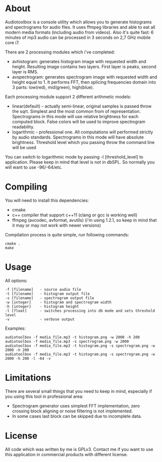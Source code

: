 About
============

Audiotoolbox is a console utility which allows you to generate histograms and spectrograms for audio files.
It uses ffmpeg libraries and able to eat all modern media formats (including audio from videos).
Also it's quite fast: 6 minutes of mp3 audio can be processed in 3 seconds on 2,7 GHz mobile core i7.

There are 2 processing modules which i've completed:

- avhistogram: generates histogram image with requested width and height. Resulting image contains two layers. First layer is peaks, second layer is RMS. 
- avspectrogram: generates spectrogram image with requested width and height equal to 1. It performs FFT, then splicing frequencies domain into 3 parts: low(red), mid(green), high(blue).

Each processing module support 2 different arithmetic models: 

- linear(default) - actually semi-linear, original samples is passed throw the sqrt. Simplest and the most common from of representation. Spectrograms in this mode will use relative brightness for each computed block. False colors will be used to improve spectrogram readability.
- logarithmic - professional one. All computations will performed strictly by audio standards. Spectrograms in this mode will have absolute brightness. Threshold level which you passing throw the command line will be used 

You can switch to logarithmic mode by passing -l [threshold_level] to application. 
Please keep in mind that level is not in dbSPL. So normally you will want to use -96/-64/etc.

Compiling
============

You will need to install this dependencies:

- cmake
- c++ compiler that support c++11 (clang or gcc is working well)
- ffmpeg (avcodec, avformat, avutils) (i'm using 1.2.1, so keep in mind that it may or may not work with newer versions)

Compilation process is quite simple, run following commands:

    cmake .
    make

Usage
============

All options:

	-f [filename] 	- source audio file
	-t [filename]	- histogram output file
	-s [filename]	- spectrogram output file
	-w [integer]	- histogram and spectrogram width
	-h [integer]	- histogram height
	-l [float]		- switches processing into db mode and sets threshold level
	-v 				- verbose output

Examples:

    audiotoolbox -f media_file.mp3 -t histogram.png -w 2000 -h 200
    audiotoolbox -f media_file.mp3 -s spectrogram.png -w 2000
    audiotoolbox -f media_file.mp3 -t histogram.png -s spectrogram.png -w 2000 -h 200
    audiotoolbox -f media_file.mp3 -t histogram.png -s spectrogram.png -w 2000 -h 200 -l -64 -v

Limitations
============

There are several small things that you need to keep in mind, especially if you using this tool in professional area:

- Spectrogram generator uses simplest FFT implementation, zero crossing block aligning or noise filtering is not implemented.
- In some cases last block can be skipped due to incomplete data.

License
============

All code which was written by me is GPLv3. 
Contact me if you want to use this application in commercial products with different license.
